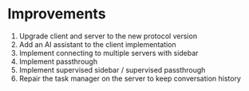 # Improvements

1. Upgrade client and server to the new protocol version
2. Add an AI assistant to the client implementation
3. Implement connecting to multiple servers with sidebar
4. Implement passthrough
5. Implement supervised sidebar / supervised passthrough
6. Repair the task manager on the server to keep conversation history